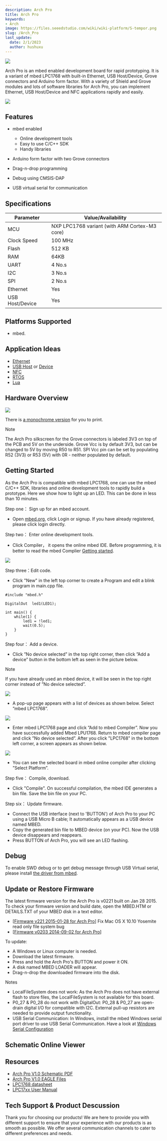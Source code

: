 ```yaml
---
description: Arch Pro
title: Arch Pro
keywords:
- Arch
image: https://files.seeedstudio.com/wiki/wiki-platform/S-tempor.png
slug: /Arch_Pro
last_update:
  date: 2/1/2023
  author: hushuxu
---
```


![](https://files.seeedstudio.com/wiki/Arch_Pro/img/Arch_pro.jpg)

Arch Pro is an mbed enabled development board for rapid prototyping. It is a variant of mbed LPC1768 with built-in Ethernet, USB Host/Device, Grove connectors and Arduino form factor. With a variety of Shield and Grove modules and lots of software libraries for Arch Pro, you can implement Ethernet, USB Host/Device and NFC applications rapidly and easily.

[![](https://files.seeedstudio.com/wiki/common/Get_One_Now_Banner.png)](https://www.seeedstudio.com/depot/Arch-Pro-p-1677.html)

Features
--------

-   mbed enabled
    -   Online development tools
    -   Easy to use C/C++ SDK
    -   Handy libraries

-   Arduino form factor with two Grove connectors
-   Drag-n-drop programming
-   Debug using CMSIS-DAP
-   USB virtual serial for communication

Specifications
-------------

| Parameter       | Value/Availability                            |
|-----------------|-----------------------------------------------|
| MCU             | NXP LPC1768 variant (with ARM Cortex-M3 core) |
| Clock Speed     | 100 MHz                                       |
| Flash           | 512 KB                                        |
| RAM             | 64KB                                          |
| UART            | 4 No.s                                        |
| I2C             | 3 No.s                                        |
| SPI             | 2 No.s                                        |
| Ethernet        | Yes                                           |
| USB Host/Device | Yes                                           |

 Platforms Supported
-----------------

-   mbed.

Application Ideas
-----------------

-   [Ethernet](https://mbed.org/handbook/Ethernet-Interface)
-   [USB Host](https://mbed.org/handbook/USBHost) or [Device](https://mbed.org/handbook/USBDevice)
-   [NFC](https://mbed.org/users/yihui/notebook/rapid-prototyping-with-nfc/)
-   [RTOS](https://mbed.org/handbook/RTOS)
-   [Lua](http://mbed.org/users/jsnyder/notebook/elua-preliminary-port/)

Hardware Overview
-----------------

![](https://files.seeedstudio.com/wiki/Arch_Pro/img/Arch_pro_v1_pinout.png)

There is [a monochrome version](https://seeed-studio.github.io/Artwork/images/arch_pro_v1_pinout_mono.png) for you to print.

<div className="admonition note">
  <p className="admonition-title">Note</p>
  The Arch Pro silkscreen for the Grove connectors is labeled 3V3 on top of the PCB and 5V on the underside. Grove Vcc is by default 3V3, but can be changed to 5V by moving R50 to R51. SPI Vcc pin can be set by populating R52 (3V3) or R53 (5V) with 0R - neither populated by default.
</div>


Getting Started
---------------

As the Arch Pro is compatible with mbed LPC1768, one can use the mbed C/C++ SDK, libraries and online development tools to rapidly build a prototype.
Here we show how to light up an LED. This can be done in less than 10 minutes.

Step one： Sign up for an mbed account.

-   Open [mbed.org](https://developer.mbed.org/), click Login or signup. If you have already registered, please click login directly.

Step two： Enter online development tools.

-   Click Compiler， it opens the online mbed IDE. Before programming, it is better to read the mbed Complier [Getting started](https://developer.mbed.org/getting-started/).

![](https://files.seeedstudio.com/wiki/Arch_Pro/img/Open_Compiler.jpg)

Step three：Edit code.

-   Click "New" in the left top corner to create a Program and edit a blink program in main.cpp file.

```
#include "mbed.h"
 
DigitalOut  led1(LED1);
 
int main() {
    while(1) {
        led1 = !led1; 
        wait(0.5); 
    }
}
```

Step four： Add a device.

-   Click ”No device selected” in the top right corner, then click ”Add a device” button in the bottom left as seen in the picture below.

<div className="admonition note">
  <p className="admonition-title">Note</p>
  If you have already used an mbed device, it will be seen in the top right corner instead of ”No device selected”.
</div>


![](https://files.seeedstudio.com/wiki/Arch_Pro/img/选择设备.jpg)

-   A pop-up page appears with a list of devices as shown below. Select ”mbed LPC1768”.

![](https://files.seeedstudio.com/wiki/Arch_Pro/img/选择设备1.jpg)

-   Enter mbed LPC1768 page and click ”Add to mbed Compiler”. Now you have successfully added Mbed LPU1768. Return to mbed compiler page and click ”No device selected”. After you click "LPC1768" in the bottom left corner, a screen appears as shown below.

![](https://files.seeedstudio.com/wiki/Arch_Pro/img/Arch_pro_add_platform.png)

-   You can see the selected board in mbed online compiler after clicking ”Select Platform”.

Step five： Compile, download.

-   Click "Compile". On successful compilation, the mbed IDE generates a bin file. Save the bin file on your PC.

Step six： Update firmware.

-   Connect the USB interface (next to 'BUTTON') of Arch Pro to your PC using a USB Micro B cable; It automatically appears as a USB device named MBED.
-   Copy the generated bin file to MBED device (on your PC). Now the USB device disappears and reappears.
-   Press BUTTON of Arch Pro, you will see an LED flashing.

Debug
-----

To enable SWD debug or to get debug message through USB Virtual serial, please install [the driver from mbed](https://developer.mbed.org/handbook/Windows-serial-configuration).

Update or Restore Firmware
--------------------------

The latest firmware version for the Arch Pro is v0221 built on Jan 28 2015. To check your firmware version and build date, open the MBED.HTM or DETAILS.TXT of your MBED disk in a text editor.

-   \[[Firmware v221 2015-01-28 for Arch Pro](https://developer.mbed.org/media/uploads/yihui/lpc11u35_lpc1768_if_mbed_20150128.bin)\] Fix Mac OS X 10.10 Yosemite read only file system bug
-   \[[Firmware v0203 2014-09-02 for Arch Pro](https://github.com/xiongyihui/CMSIS-DAP/raw/arch_pro/interface/mdk/lpc11u35/lpc11u35_lpc1768_if_mbed_bootloader.bin)\]

To update:

-   A Windows or Linux computer is needed.
-   Download the latest firmware.
-   Press and hold the Arch Pro's BUTTON and power it ON.
-   A disk named MBED LOADER will appear.
-   Drag-n-drop the downloaded firmware into the disk.

<div class="admonition note">
<p class="admonition-title">Notes</p>
<ul>
<li>LocalFileSystem does not work:
As the Arch Pro does not have external flash to store files, the LocalFileSystem is not available for this board.</li>

<li>P0_27 & P0_28 do not work with DigitalOut:
P0_28 & P0_27 are open-drain digital I/O for compatible with I2C. External pull-up resistors are needed to provide output functionality.</li>

<li>USB Serial Communication:
In Windows, install the mbed Windows serial port driver to use USB Serial Communication. Have a look at <a href="https://developer.mbed.org/handbook/Windows-serial-configuration">Windows Serial Configuration</a></li>
</ul>
</div>


## Schematic Online Viewer

<div className="altium-ecad-viewer" data-project-src="https://files.seeedstudio.com/wiki/Arch_Pro/res/Arch_Pro_V1.0.zip" style={{borderRadius: '0px 0px 4px 4px', height: 500, borderStyle: 'solid', borderWidth: 1, borderColor: 'rgb(241, 241, 241)', overflow: 'hidden', maxWidth: 1280, maxHeight: 700, boxSizing: 'border-box'}}>
</div>



Resources
---------

-   [Arch Pro V1.0 Schematic PDF](https://files.seeedstudio.com/wiki/Arch_Pro/res/Arch_Pro_V1.0_Schematic.pdf)
-   [Arch Pro V1.0 EAGLE Files](https://files.seeedstudio.com/wiki/Arch_Pro/res/Arch_Pro_V1.0.zip)
-   [LPC1768 datasheet](https://files.seeedstudio.com/wiki/Arch_Pro/res/LPC1769_68_67_66_65_64_63.pdf)
-   [LPC17xx User Manual](https://files.seeedstudio.com/wiki/Arch_Pro/res/LPC17xxUserManual.pdf)

<!-- This Markdown file was created from https://www.seeedstudio.com/wiki/Arch_Pro -->


## Tech Support & Product Descussion

Thank you for choosing our products! We are here to provide you with different support to ensure that your experience with our products is as smooth as possible. We offer several communication channels to cater to different preferences and needs.

<div class="button_tech_support_container">
<a href="https://forum.seeedstudio.com/" class="button_forum"></a> 
<a href="https://www.seeedstudio.com/contacts" class="button_email"></a>
</div>

<div class="button_tech_support_container">
<a href="https://discord.gg/eWkprNDMU7" class="button_discord"></a> 
<a href="https://github.com/Seeed-Studio/wiki-documents/discussions/69" class="button_discussion"></a>
</div>
